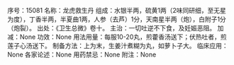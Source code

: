 序号：15081
名称：龙虎救生丹
组成：水银半两，硫黄1两（2味同研细，至无星为度），丁香半两，半夏曲1两，人参（去芦）1分，天南星半两（炮），白附子1分（炮裂）。
出处：《卫生总微》卷十。
主治：一切吐逆不下食，及妊娠恶阻。
加减：None
功效：None
用法用量：每服10-20丸，煎藿香汤送下；伏热吐者，煎莲子心汤送下。
制备方法：上为末，生姜汁煮糊为丸，如萝卜子大。
临床应用：None
各家论述：None
用药禁忌：None
附注：None
